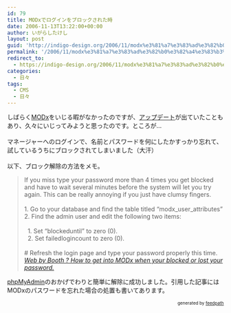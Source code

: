 ```yaml
---
id: 79
title: MODxでログインをブロックされた時
date: 2006-11-13T13:22:00+00:00
author: いがらしたけし
layout: post
guid: 'http://indigo-design.org/2006/11/modx%e3%81%a7%e3%83%ad%e3%82%b0%e3%82%a4%e3%83%b3%e3%82%92%e3%83%96%e3%83%ad%e3%83%83%e3%82%af%e3%81%95%e3%82%8c%e3%81%9f%e6%99%82/'
permalink: '/2006/11/modx%e3%81%a7%e3%83%ad%e3%82%b0%e3%82%a4%e3%83%b3%e3%82%92%e3%83%96%e3%83%ad%e3%83%83%e3%82%af%e3%81%95%e3%82%8c%e3%81%9f%e6%99%82/'
redirect_to:
  - https://indigo-design.org/2006/11/modx%e3%81%a7%e3%83%ad%e3%82%b0%e3%82%a4%e3%83%b3%e3%82%92%e3%83%96%e3%83%ad%e3%83%83%e3%82%af%e3%81%95%e3%82%8c%e3%81%9f%e6%99%82/
categories:
  - 日々
tags:
  - CMS
  - 日々
---
```

しばらく<a href="http://modxcms.com/">MODx</a>をいじる暇がなかったのですが、<a href="http://modxcms.com/forums/index.php/topic,8726.0.html">アップデート</a>が出ていたこともあり、久々にいじってみようと思ったのです。ところが…<br /><br />マネージャーへのログインで、名前とパスワードを何にしたかすっかり忘れて、試しているうちにブロックされてしまいました（大汗）<br /><br />以下、ブロック解除の方法をメモ。<br /><blockquote>If you miss type your password more than 4 times you get blocked and have to wait several minutes before the system will let you try again. This can be really annoying if you just have clumsy fingers.
<br /><br />1. Go to your database and find the table titled “modx_user_attributes”
<br />2. Find the admin user and edit the following two items:
<br /><br />&nbsp; 1. Set “blockeduntil” to zero (0).
<br />&nbsp; 2. Set failedlogincount to zero (0).
<br /><br /># Refresh the login page and type your password properly this time.
<br /><cite><a href="http://www.lucidgreen.net/webbybooth/?p=27">Web by Booth ? How to get into MODx when your blocked or lost your password.</a></cite></blockquote>
<a href="http://www.phpmyadmin.net/">phpMyAdmin</a>のおかげでわりと簡単に解除に成功しました。引用した記事にはMODxのパスワードを忘れた場合の処置も書いてあります。<br />
<div style="text-align: right;font-size: 10px">
&nbsp;&nbsp;<span>generated by <a href="http://feedpath.jp">feedpath</a></span>
</div>